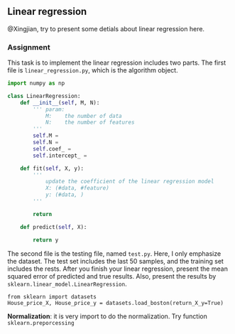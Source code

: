 ## Linear regression
@Xingjian, try to present some detials about linear regression here.

### Assignment
This task is to implement the linear regression includes two parts.
The first file is `linear_regression.py`, which is the algorithm object.
```Python
import numpy as np

class LinearRegression:
    def __init__(self, M, N):
        ''' param:
            M:    the number of data
            N:    the number of features
        '''
        self.M =
        self.N = 
        self.coef_ = 
        self.intercept_ = 

    def fit(self, X, y):
        '''
            update the coefficient of the linear regression model
            X: (#data, #feature)
            y: (#data, )
        '''

        return

    def predict(self, X):

        return y
```
The second file is the testing file, named `test.py`.
Here, I only emphasize the dataset. 
The test set includes the last 50 samples, and the training set includes the rests.
After you finish your linear regression, 
present the mean squared error of predicted and true results.
Also, present the results by `sklearn.linear_model.LinearRegression`.
```
from sklearn import datasets
House_price_X, House_price_y = datasets.load_boston(return_X_y=True)
```

**Normalization**: it is very import to do the normalization. Try function `sklearn.preporcessing`
